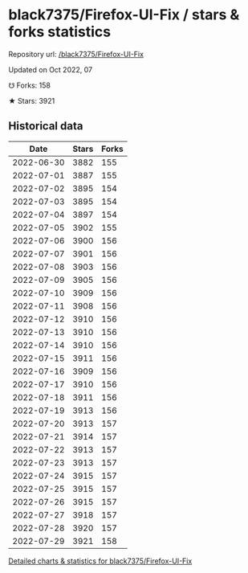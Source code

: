 # black7375/Firefox-UI-Fix / stars & forks statistics

Repository url: [/black7375/Firefox-UI-Fix](https://github.com/black7375/Firefox-UI-Fix)

Updated on Oct 2022, 07

☋ Forks: 158

★ Stars: 3921

## Historical data
| Date | Stars | Forks |
|------|-------|-------|
| 2022-06-30 | 3882 | 155 | 
| 2022-07-01 | 3887 | 155 | 
| 2022-07-02 | 3895 | 154 | 
| 2022-07-03 | 3895 | 154 | 
| 2022-07-04 | 3897 | 154 | 
| 2022-07-05 | 3902 | 155 | 
| 2022-07-06 | 3900 | 156 | 
| 2022-07-07 | 3901 | 156 | 
| 2022-07-08 | 3903 | 156 | 
| 2022-07-09 | 3905 | 156 | 
| 2022-07-10 | 3909 | 156 | 
| 2022-07-11 | 3908 | 156 | 
| 2022-07-12 | 3910 | 156 | 
| 2022-07-13 | 3910 | 156 | 
| 2022-07-14 | 3910 | 156 | 
| 2022-07-15 | 3911 | 156 | 
| 2022-07-16 | 3909 | 156 | 
| 2022-07-17 | 3910 | 156 | 
| 2022-07-18 | 3911 | 156 | 
| 2022-07-19 | 3913 | 156 | 
| 2022-07-20 | 3913 | 157 | 
| 2022-07-21 | 3914 | 157 | 
| 2022-07-22 | 3913 | 157 | 
| 2022-07-23 | 3913 | 157 | 
| 2022-07-24 | 3915 | 157 | 
| 2022-07-25 | 3915 | 157 | 
| 2022-07-26 | 3915 | 157 | 
| 2022-07-27 | 3918 | 157 | 
| 2022-07-28 | 3920 | 157 | 
| 2022-07-29 | 3921 | 158 | 


[Detailed charts & statistics for black7375/Firefox-UI-Fix](https://reviewgithub.com/rep/black7375/Firefox-UI-Fix)
